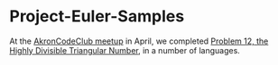 # Project-Euler-Samples

At the [AkronCodeClub meetup](http://www.meetup.com/AkronCodeClub/events/220458503/) in April, we completed [Problem 12, the Highly Divisible Triangular Number](https://projecteuler.net/problem=12), in a number of languages.
